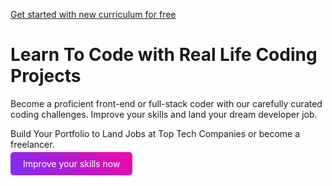 [Get started with new curriculum for free](https://devchallenges.io/learn)

# Learn To Code with Real Life Coding Projects

Become a proficient front-end or full-stack coder with our carefully curated coding challenges. Improve your skills and land your dream developer job.

Build Your Portfolio to Land Jobs at Top Tech Companies or become a freelancer.

<a href="https://devchallenges.io/sign-in" style="padding: 10px 20px;  background: linear-gradient(45deg, #7b2ff7, #f107a3); color: white; text-decoration: none; border-radius: 5px;">Improve your skills now</a>

